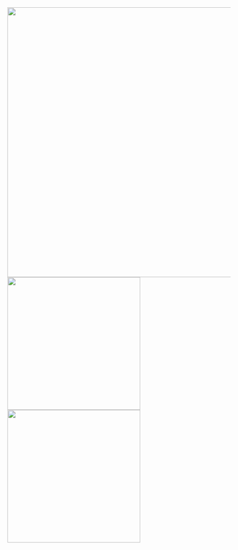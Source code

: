 <!--<div align=>
   <h2><strong>Hi, i'm Ruben <img src="https://media.giphy.com/media/hvRJCLFzcasrR4ia7z/giphy.gif" width="30" ></strong></h2>
   <p>Coding since 2018</p>
</div>

[![React](https://img.shields.io/badge/-react-blue?style=for-the-badge&logoColor=black&logo=react&color=61DAFB)](https://github.com/juanpeter?tab=repositories&q=react&type=&language=)
[![NodeJS](https://img.shields.io/badge/-node.js-green?style=for-the-badge&logoColor=white&logo=node.js&color=339933)]()

<p align=""> <img src="https://komarev.com/ghpvc/?username=RubenFontes&color=blue" alt="Profile views" /> </p>

<p align="">
<img width="334px" src="https://github-readme-stats.vercel.app/api/top-langs/?username=RubenFontes&layout=compact&theme=github_dark"/>
</p>
-->


<div align="left" width="100%">
   <a href="https://github.com/RubenFontes"><img width="610px" src="http://github-profile-summary-cards.vercel.app/api/cards/profile-details?username=RubenFontes&theme=github_dark"/></a>
</div>

<div align="left" width="100%"> 
   <a href="https://github.com/RubenFontes"><img width="300px" src="http://github-profile-summary-cards.vercel.app/api/cards/stats?username=RubenFontes&theme=github_dark"/></a>
   <a href="https://github.com/RubenFontes"><img width="300px" src="http://github-profile-summary-cards.vercel.app/api/cards/most-commit-language?username=RubenFontes&theme=github_dark"/></a>
</div>

